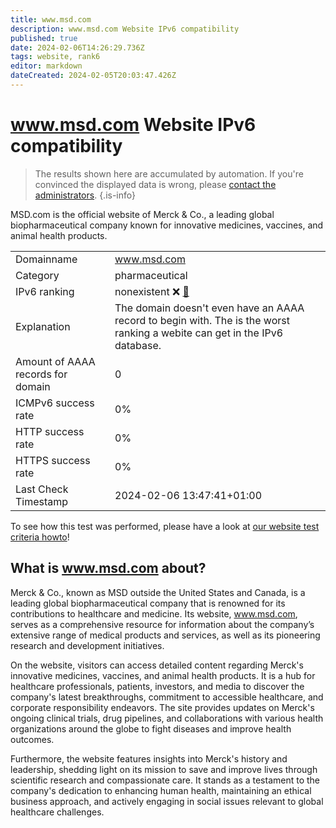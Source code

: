 ```yaml
---
title: www.msd.com
description: www.msd.com Website IPv6 compatibility
published: true
date: 2024-02-06T14:26:29.736Z
tags: website, rank6
editor: markdown
dateCreated: 2024-02-05T20:03:47.426Z
---
```


# www.msd.com Website IPv6 compatibility

> The results shown here are accumulated by automation. If you're convinced the displayed data is wrong, please [contact the administrators](/howto/chat). 
{.is-info}

MSD.com is the official website of Merck & Co., a leading global biopharmaceutical company known for innovative medicines, vaccines, and animal health products.


|   |   |
| - | - |
| Domainname | www.msd.com
| Category | pharmaceutical |
| IPv6 ranking | nonexistent :x: [🔗](/howto/ranking) |
| Explanation | The domain doesn't even have an AAAA record to begin with. The is the worst ranking a webite can get in the IPv6 database. |
| Amount of AAAA records for domain | 0 |
| ICMPv6 success rate | 0%|
| HTTP success rate | 0% |
| HTTPS success rate | 0% |
| Last Check Timestamp | 2024-02-06 13:47:41+01:00 |

To see how this test was performed, please have a look at [our website test criteria howto](/howto/testcriteria/website)!


## What is www.msd.com about?
Merck & Co., known as MSD outside the United States and Canada, is a leading global biopharmaceutical company that is renowned for its contributions to healthcare and medicine. Its website, www.msd.com, serves as a comprehensive resource for information about the company’s extensive range of medical products and services, as well as its pioneering research and development initiatives.

On the website, visitors can access detailed content regarding Merck's innovative medicines, vaccines, and animal health products. It is a hub for healthcare professionals, patients, investors, and media to discover the company's latest breakthroughs, commitment to accessible healthcare, and corporate responsibility endeavors. The site provides updates on Merck's ongoing clinical trials, drug pipelines, and collaborations with various health organizations around the globe to fight diseases and improve health outcomes.

Furthermore, the website features insights into Merck's history and leadership, shedding light on its mission to save and improve lives through scientific research and compassionate care. It stands as a testament to the company's dedication to enhancing human health, maintaining an ethical business approach, and actively engaging in social issues relevant to global healthcare challenges.


